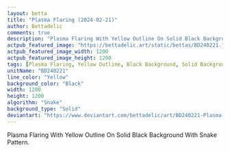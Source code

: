 ```yaml
---
layout: betta
title: "Plasma Flaring (2024-02-21)"
author: Bettadelic
comments: true
description: "Plasma Flaring With Yellow Outline On Solid Black Background With Snake Pattern."
actpub_featured_image: "https://bettadelic.art/static/bettas/BD240221.jpg"
actpub_featured_image_width: 1200
actpub_featured_image_height: 1200
tags: [Plasma Flaring, Yellow Outline, Black Background, Solid Background Pattern, Snake Pattern, February 2024]
unitName: "BD240221"
line_color: "Yellow"
background_color: "Black"
width: 1200
height: 1200
algorithm: "Snake"
background_type: "Solid"
deviantart: "https://www.deviantart.com/bettadelic/art/BD240221-Plasma-Flaring-2024-02-21-1023551021"
---
```


Plasma Flaring With Yellow Outline On Solid Black Background With Snake Pattern.
